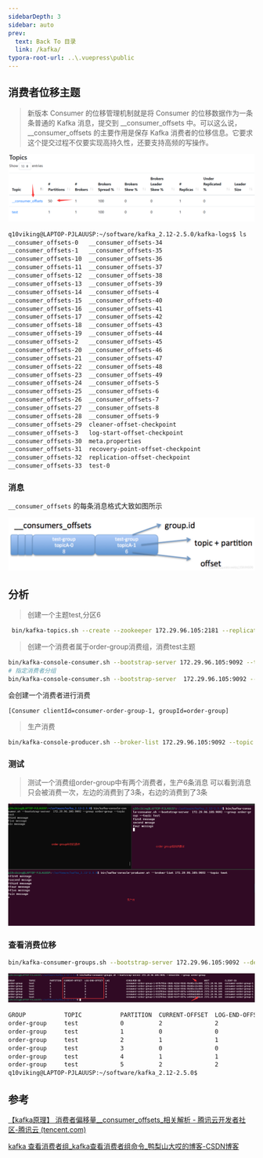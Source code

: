 ```yaml
---
sidebarDepth: 3
sidebar: auto
prev:
  text: Back To 目录
  link: /kafka/
typora-root-url: ..\.vuepress\public
---
```




## 消费者位移主题

> 新版本 Consumer 的位移管理机制就是将 Consumer 的位移数据作为一条条普通的 Kafka 消息，提交到 __consumer_offsets 中。可以这么说，__consumer_offsets 的主要作用是保存 Kafka 消费者的位移信息。它要求这个提交过程不仅要实现高持久性，还要支持高频的写操作。

![image-20230422135104093](/images/kafka/image-20230422135104093.png)

```sh
q10viking@LAPTOP-PJLAUUSP:~/software/kafka_2.12-2.5.0/kafka-logs$ ls
__consumer_offsets-0   __consumer_offsets-34
__consumer_offsets-1   __consumer_offsets-35
__consumer_offsets-10  __consumer_offsets-36
__consumer_offsets-11  __consumer_offsets-37
__consumer_offsets-12  __consumer_offsets-38
__consumer_offsets-13  __consumer_offsets-39
__consumer_offsets-14  __consumer_offsets-4
__consumer_offsets-15  __consumer_offsets-40
__consumer_offsets-16  __consumer_offsets-41
__consumer_offsets-17  __consumer_offsets-42
__consumer_offsets-18  __consumer_offsets-43
__consumer_offsets-19  __consumer_offsets-44
__consumer_offsets-2   __consumer_offsets-45
__consumer_offsets-20  __consumer_offsets-46
__consumer_offsets-21  __consumer_offsets-47
__consumer_offsets-22  __consumer_offsets-48
__consumer_offsets-23  __consumer_offsets-49
__consumer_offsets-24  __consumer_offsets-5
__consumer_offsets-25  __consumer_offsets-6
__consumer_offsets-26  __consumer_offsets-7
__consumer_offsets-27  __consumer_offsets-8
__consumer_offsets-28  __consumer_offsets-9
__consumer_offsets-29  cleaner-offset-checkpoint
__consumer_offsets-3   log-start-offset-checkpoint
__consumer_offsets-30  meta.properties
__consumer_offsets-31  recovery-point-offset-checkpoint
__consumer_offsets-32  replication-offset-checkpoint
__consumer_offsets-33  test-0
```

### 消息

`__consumer_offsets` 的每条消息格式大致如图所示

![img](/images/kafka/7000.png)





## 分析



> 创建一个主题test,分区6

```sh
 bin/kafka-topics.sh --create --zookeeper 172.29.96.105:2181 --replication-factor 1 --partitions 6 --topic test
```



> 创建一个消费者属于order-group消费组，消费test主题

```sh
bin/kafka-console-consumer.sh --bootstrap-server 172.29.96.105:9092 --topic test 
# 指定消费者分组
bin/kafka-console-consumer.sh --bootstrap-server  172.29.96.105:9092 --group order-group --topic test
```

会创建一个消费者进行消费

```
[Consumer clientId=consumer-order-group-1, groupId=order-group] 
```



> 生产消费

```sh
bin/kafka-console-producer.sh --broker-list 172.29.96.105:9092 --topic test
```

### 测试

> 测试一个消费组order-group中有两个消费者，生产6条消息
> 可以看到消息只会被消费一次，左边的消费到了3条，右边的消费到了3条

![image-20230422151458500](/images/kafka/image-20230422151458500.png)





### 查看消费位移

```sh
bin/kafka-consumer-groups.sh --bootstrap-server 172.29.96.105:9092 --describe --group order-group
```

![image-20230422152153042](/images/kafka/image-20230422152153042.png)

```sh
GROUP           TOPIC           PARTITION  CURRENT-OFFSET  LOG-END-OFFSET  LAG             CONSUMER-ID                                                 HOST            CLIENT-ID
order-group     test            0          2               2               0               consumer-order-group-1-0ff47fdc-30d1-421d-9541-91681c21c881 /172.29.96.105  consumer-order-group-1
order-group     test            1          0               0               0               consumer-order-group-1-0ff47fdc-30d1-421d-9541-91681c21c881 /172.29.96.105  consumer-order-group-1
order-group     test            2          1               1               0               consumer-order-group-1-0ff47fdc-30d1-421d-9541-91681c21c881 /172.29.96.105  consumer-order-group-1
order-group     test            3          0               0               0               consumer-order-group-1-b32793ec-1bdd-4c47-857a-e49966548bc0 /172.29.96.105  consumer-order-group-1
order-group     test            4          1               1               0               consumer-order-group-1-b32793ec-1bdd-4c47-857a-e49966548bc0 /172.29.96.105  consumer-order-group-1
order-group     test            5          2               2               0               consumer-order-group-1-b32793ec-1bdd-4c47-857a-e49966548bc0 /172.29.96.105  consumer-order-group-1
q10viking@LAPTOP-PJLAUUSP:~/software/kafka_2.12-2.5.0$
```







## 参考

[【kafka原理】 消费者偏移量__consumer_offsets_相关解析 - 腾讯云开发者社区-腾讯云 (tencent.com)](https://cloud.tencent.com/developer/article/1846774)

[kafka 查看消费者组_kafka查看消费者组命令_鸭梨山大哎的博客-CSDN博客](https://blog.csdn.net/u010711495/article/details/112133491)

